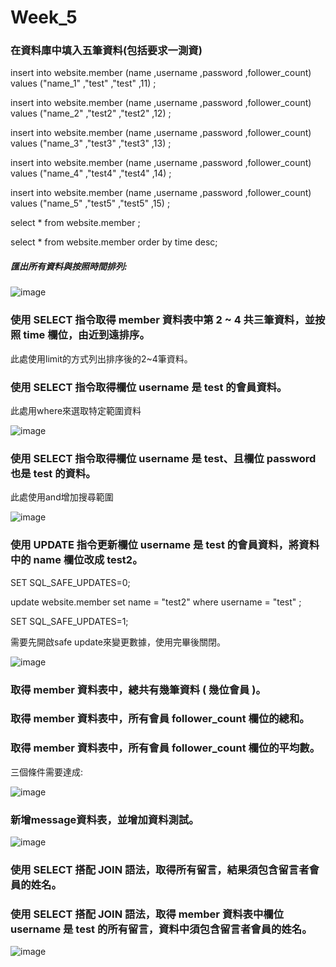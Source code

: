 <h1> Week_5 </h1>



  
<h3> 在資料庫中填入五筆資料(包括要求一測資) </h3>  

insert into website.member (name ,username ,password ,follower_count) values ("name_1" ,"test" ,"test" ,11) ;   
  
insert into website.member (name ,username ,password ,follower_count) values ("name_2" ,"test2" ,"test2" ,12) ;  
  
insert into website.member (name ,username ,password ,follower_count) values ("name_3" ,"test3" ,"test3" ,13) ;  
  
insert into website.member (name ,username ,password ,follower_count) values ("name_4" ,"test4" ,"test4" ,14) ;  
  
insert into website.member (name ,username ,password ,follower_count) values ("name_5" ,"test5" ,"test5" ,15) ;  

select * from website.member ;  

select * from website.member order by time desc;  

<h5>匯出所有資料與按照時間排列:</h5>    

![image](https://nash15963.github.io/wehelp-assignments/week_5/img/img_2.png)

<h3>使用 SELECT 指令取得 member 資料表中第 2 ~ 4 共三筆資料，並按照 time 欄位，由近到遠排序。</h3>  

此處使用limit的方式列出排序後的2~4筆資料。  

<h3>使用 SELECT 指令取得欄位 username 是 test 的會員資料。</h3>  

此處用where來選取特定範圍資料    

![image](https://nash15963.github.io/wehelp-assignments/week_5/img/img_4.png)


<h3>使用 SELECT 指令取得欄位 username 是 test、且欄位 password 也是 test 的資料。</h3>  

此處使用and增加搜尋範圍  

![image](https://nash15963.github.io/wehelp-assignments/week_5/img/img_5.png)


<h3>使用 UPDATE 指令更新欄位 username 是 test 的會員資料，將資料中的 name 欄位改成 test2。</h3>
SET SQL_SAFE_UPDATES=0;  

update website.member set name = "test2" where username = "test" ;  

SET SQL_SAFE_UPDATES=1;  

需要先開啟safe update來變更數據，使用完畢後關閉。    

![image](https://nash15963.github.io/wehelp-assignments/week_5/img/img_6.png)


<h3>取得 member 資料表中，總共有幾筆資料 ( 幾位會員 )。</h3>  
<h3>取得 member 資料表中，所有會員 follower_count 欄位的總和。</h3>   
<h3>取得 member 資料表中，所有會員 follower_count 欄位的平均數。</h3>   
三個條件需要達成:  

![image](https://nash15963.github.io/wehelp-assignments/week_5/img/img_7.png)

<h3>新增message資料表，並增加資料測試。</h3>  

![image](https://nash15963.github.io/wehelp-assignments/week_5/img/img_8.png)


<h3>使用 SELECT 搭配 JOIN 語法，取得所有留言，結果須包含留言者會員的姓名。</h3>  
<h3>使用 SELECT 搭配 JOIN 語法，取得 member 資料表中欄位 username 是 test 的所有留言，資料中須包含留言者會員的姓名。</h3>  

![image](https://nash15963.github.io/wehelp-assignments/week_5/img/img_9.png)






